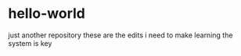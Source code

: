 # hello-world
just another repository
these are the edits i need to make
learning the system is key
